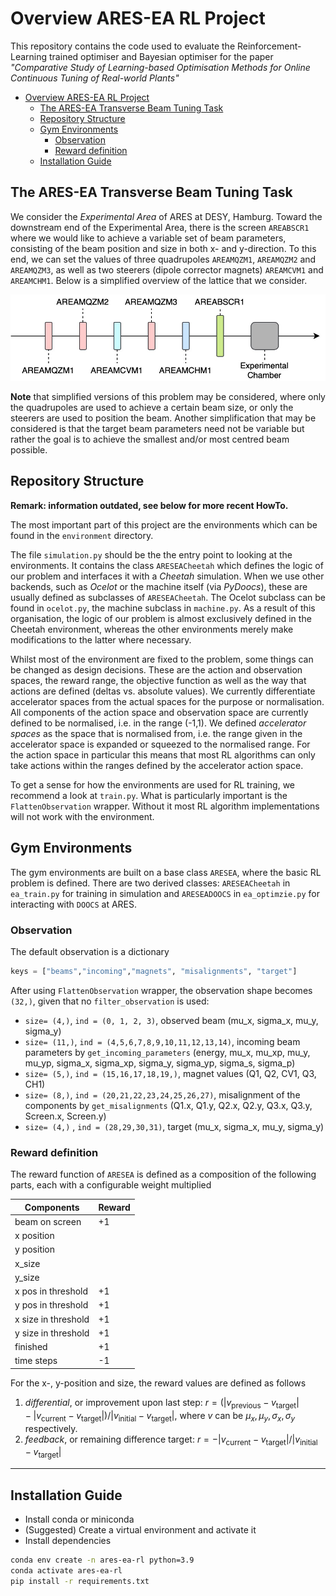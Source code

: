 # Overview ARES-EA RL Project

This repository contains the code used to evaluate the Reinforcement-Learning trained optimiser and Bayesian optimiser for the paper _"Comparative Study of Learning-based Optimisation Methods for Online Continuous Tuning of Real-world Plants"_

- [Overview ARES-EA RL Project](#overview-ares-ea-rl-project)
  - [The ARES-EA Transverse Beam Tuning Task](#the-ares-ea-transverse-beam-tuning-task)
  - [Repository Structure](#repository-structure)
  - [Gym Environments](#gym-environments)
    - [Observation](#observation)
    - [Reward definition](#reward-definition)
  - [Installation Guide](#installation-guide)

## The ARES-EA Transverse Beam Tuning Task

We consider the _Experimental Area_ of ARES at DESY, Hamburg. Toward the downstream end of the Experimental Area, there is the screen `AREABSCR1` where we would like to achieve a variable set of beam parameters, consisting of the beam position and size in both x- and y-direction.
To this end, we can set the values of three quadrupoles `AREAMQZM1`, `AREAMQZM2` and `AREAMQZM3`, as well as two steerers (dipole corrector magnets) `AREAMCVM1` and `AREAMCHM1`. Below is a simplified overview of the lattice that we consider.

![ARES EA Lattice](figures/ares_ea_lattice.jpg)

__Note__ that simplified versions of this problem may be considered, where only the quadrupoles are used to achieve a certain beam size, or only the steerers are used to position the beam. Another simplification that may be considered is that the target beam parameters need not be variable but rather the goal is to achieve the smallest and/or most centred beam possible.

## Repository Structure

__Remark: information outdated, see below for more recent HowTo.__

The most important part of this project are the environments  which can be found in the `environment` directory.

The file `simulation.py` should be the the entry point to looking at the environments. It contains the class `ARESEACheetah` which defines the logic of our problem and interfaces it with a _Cheetah_ simulation. When we use other backends, such as _Ocelot_ or the machine itself (via _PyDoocs_), these are usually defined as subclasses of `ARESEACheetah`. The Ocelot subclass can be found in `ocelot.py`, the machine subclass in `machine.py`. As a result of this organisation, the logic of our problem is almost exclusively defined in the Cheetah environment, whereas the other environments merely make modifications to the latter where necessary.

Whilst most of the environment are fixed to the problem, some things can be changed as design decisions. These are the action and observation spaces, the reward range, the objective function as well as the way that actions are defined (deltas vs. absolute values). We currently differentiate accelerator spaces from the actual spaces for the purpose or normalisation. All components of the action space and observation space are currently defined to be normalised, i.e. in the range (-1,1). We defined _accelerator spaces_ as the space that is normalised from, i.e. the range given in the accelerator space is expanded or squeezed to the normalised range. For the action space in particular this means that most RL algorithms can only take actions within the ranges defined by the accelerator action space.

To get a sense for how the environments are used for RL training, we recommend a look at `train.py`. What is particularly important is the `FlattenObservation` wrapper. Without it most RL algorithm implementations will not work with the environment.

## Gym Environments

The gym environments are built on a base class `ARESEA`, where the basic RL problem is defined.
There are two derived classes: `ARESEACheetah` in `ea_train.py` for training in simulation and `ARESEADOOCS` in `ea_optimzie.py` for interacting with `DOOCS` at ARES.

### Observation

The default observation is a dictionary

```python
keys = ["beams","incoming","magnets", "misalignments", "target"]
```

After using `FlattenObservation` wrapper, the observation shape becomes `(32,)`, given that no `filter_observation` is used:

- `size= (4,)`, `ind = (0, 1, 2, 3)`, observed beam (mu_x, sigma_x, mu_y, sigma_y)
- `size= (11,)`, `ind = (4,5,6,7,8,9,10,11,12,13,14)`, incoming beam parameters by `get_incoming_parameters` (energy, mu_x, mu_xp, mu_y, mu_yp, sigma_x, sigma_xp, sigma_y, sigma_yp, sigma_s, sigma_p)
- `size= (5,)`, `ind = (15,16,17,18,19,)`, magnet values (Q1, Q2, CV1, Q3, CH1)
- `size= (8,)`,  `ind = (20,21,22,23,24,25,26,27)`, misalignment of the components by `get_misalignments` (Q1.x, Q1.y, Q2.x, Q2.y, Q3.x, Q3.y, Screen.x, Screen.y)
- `size= (4,)` ,  `ind = (28,29,30,31)`,  target (mu_x, sigma_x, mu_y, sigma_y)

### Reward definition

The reward function of `ARESEA` is defined as a composition of the following parts, each with a configurable weight multiplied

|Components    | Reward   |
|--- |--- |
|beam on screen    | +1   |
|x position    |    |
|y position    |    |
|x_size    |    |
|y_size    |    |
|x pos in threshold    | +1   |
|y pos in threshold    | +1   |
|x size in threshold    | +1   |
|y size in threshold    | +1   |
|finished    | +1   |
|time steps   | -1   |

For the x-, y-position and size, the reward values are defined as follows

1. _differential_, or improvement upon last step:  $r = \left(|v_\textrm{previous} - v_\textrm{target}| - |v_\textrm{current} - v_\textrm{target}| \right) / |v_\textrm{initial} - v_\textrm{target}|$, where $v$ can be $\mu_x, \mu_y, \sigma_x, \sigma_y$ respectively.
2. _feedback_, or remaining difference target: $r = - |v_\textrm{current} - v_\textrm{target}| / |v_\textrm{initial} - v_\textrm{target}|$

---

## Installation Guide

- Install conda or miniconda
- (Suggested) Create a virtual environment and activate it
- Install dependencies

```sh
conda env create -n ares-ea-rl python=3.9
conda activate ares-ea-rl
pip install -r requirements.txt
```
  